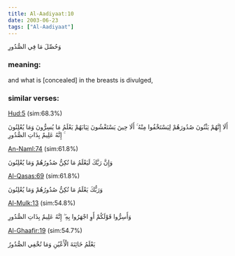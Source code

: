 ```yaml
---
title: Al-Aadiyaat:10
date: 2003-06-23
tags: ["Al-Aadiyaat"]
---
```

وَحُصِّلَ مَا فِي الصُّدُورِ
### meaning: 
and what is [concealed] in the breasts is divulged,
### similar verses: 

[Hud:5](/11/5) (sim:68.3%)

أَلَا إِنَّهُمْ يَثْنُونَ صُدُورَهُمْ لِيَسْتَخْفُوا مِنْهُ ۚ أَلَا حِينَ يَسْتَغْشُونَ ثِيَابَهُمْ يَعْلَمُ مَا يُسِرُّونَ وَمَا يُعْلِنُونَ ۚ إِنَّهُ عَلِيمٌ بِذَاتِ الصُّدُورِ

[An-Naml:74](/27/74) (sim:61.8%)

وَإِنَّ رَبَّكَ لَيَعْلَمُ مَا تُكِنُّ صُدُورُهُمْ وَمَا يُعْلِنُونَ

[Al-Qasas:69](/28/69) (sim:61.8%)

وَرَبُّكَ يَعْلَمُ مَا تُكِنُّ صُدُورُهُمْ وَمَا يُعْلِنُونَ

[Al-Mulk:13](/67/13) (sim:54.8%)

وَأَسِرُّوا قَوْلَكُمْ أَوِ اجْهَرُوا بِهِ ۖ إِنَّهُ عَلِيمٌ بِذَاتِ الصُّدُورِ

[Al-Ghaafir:19](/40/19) (sim:54.7%)

يَعْلَمُ خَائِنَةَ الْأَعْيُنِ وَمَا تُخْفِي الصُّدُورُ
